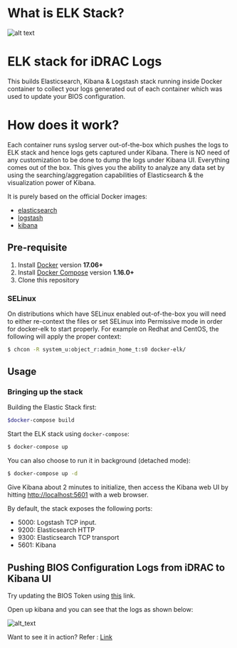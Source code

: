 
# What is ELK Stack?

![alt text](https://github.com/openusm/openusm/blob/master/images/elk_stack_overview.png)


# ELK stack for iDRAC Logs

This builds Elasticsearch, Kibana & Logstash stack running inside Docker container to collect your logs generated out of each container which was used to update your BIOS configuration. 

# How does it work?

Each container runs syslog server out-of-the-box which pushes the logs to ELK stack and hence logs gets captured under Kibana.
There is NO need of any customization to be done to dump the logs under Kibana UI. Everything comes out of the box.
This gives you the ability to analyze any data set by using the searching/aggregation capabilities of Elasticsearch & the visualization power of Kibana.

It is purely based on the official Docker images:

* [elasticsearch](https://github.com/elastic/elasticsearch-docker)
* [logstash](https://github.com/elastic/logstash-docker)
* [kibana](https://github.com/elastic/kibana-docker)

## Pre-requisite


1. Install [Docker](https://www.docker.com/community-edition#/download) version **17.06+**
2. Install [Docker Compose](https://docs.docker.com/compose/install/) version **1.16.0+**
3. Clone this repository

### SELinux

On distributions which have SELinux enabled out-of-the-box you will need to either re-context the files or set SELinux
into Permissive mode in order for docker-elk to start properly. For example on Redhat and CentOS, the following will
apply the proper context:

```bash
$ chcon -R system_u:object_r:admin_home_t:s0 docker-elk/
```

## Usage

### Bringing up the stack

Building the Elastic Stack first:

```bash
$docker-compose build
```

Start the ELK stack using `docker-compose`:

```bash
$ docker-compose up
```

You can also choose to run it in background (detached mode):

```bash
$ docker-compose up -d
```

Give Kibana about 2 minutes to initialize, then access the Kibana web UI by hitting
[http://localhost:5601](http://localhost:5601) with a web browser.

By default, the stack exposes the following ports:
* 5000: Logstash TCP input.
* 9200: Elasticsearch HTTP
* 9300: Elasticsearch TCP transport
* 5601: Kibana

## Pushing BIOS Configuration Logs from iDRAC to Kibana UI

Try updating the BIOS Token using [this](https://github.com/openusm/openusm/blob/master/docs/bios-token.md) link.

Open up kibana and you can see that the logs as shown below:

![alt_text](https://github.com/openusm/openusm/blob/master/images/idrac_elk.png)

Want to see it in action?
Refer : [Link](https://youtu.be/jbg4gcp0M8M)


